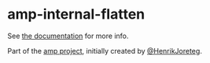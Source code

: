 # amp-internal-flatten

See [the documentation](http://amp.ampersandjs.com#amp-internal-flatten) for more info.

Part of the [amp project](http://amp.ampersandjs.com#amp-internal-flatten), initially created by [@HenrikJoreteg](http://twitter.com/henrikjoreteg).